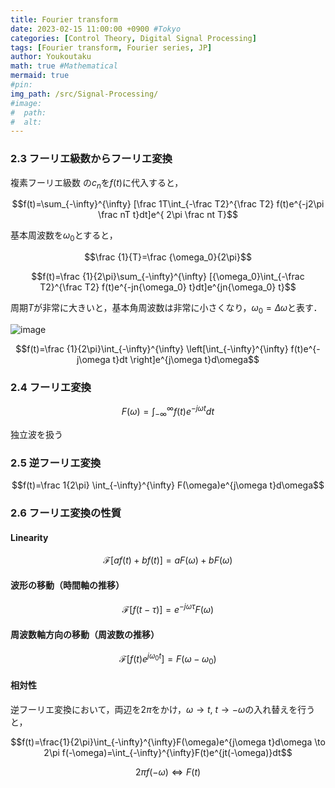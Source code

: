 ```yaml
---
title: Fourier transform
date: 2023-02-15 11:00:00 +0900 #Tokyo
categories: [Control Theory, Digital Signal Processing]
tags: [Fourier transform, Fourier series, JP]
author: Youkoutaku
math: true #Mathematical
mermaid: true
#pin:
img_path: /src/Signal-Processing/
#image:
#  path:
#  alt:
---
```


### 2.3 フーリエ級数からフーリエ変換

複素フーリエ級数 の$c_n$を$f(t)$に代入すると，

$$f(t)=\sum_{-\infty}^{\infty} [\frac 1T\int_{-\frac T2}^{\frac T2} f(t)e^{-j2\pi \frac nT t}dt]e^{ 2\pi \frac nt T}$$

基本周波数を$\omega_0$とすると，

$$\frac {1}{T}=\frac {\omega_0}{2\pi}$$

$$f(t)=\frac {1}{2\pi}\sum_{-\infty}^{\infty} [{\omega_0}\int_{-\frac T2}^{\frac T2} f(t)e^{-jn{\omega_0} t}dt]e^{jn{\omega_0} t}$$

周期$T$が非常に大きいと，基本角周波数は非常に小さくなり，$\omega_0= {\Delta} \omega$と表す．

![image](20230210212523.png)

$$f(t)=\frac {1}{2\pi}\int_{-\infty}^{\infty} \left[\int_{-\infty}^{\infty} f(t)e^{-j\omega t}dt \right]e^{j\omega t}d\omega$$

### 2.4 フーリエ変換

$$F(\omega)=\int_{-\infty}^{\infty} f(t)e^{-j\omega t}dt$$

独立波を扱う

### 2.5 逆フーリエ変換

$$f(t)=\frac 1{2\pi} \int_{-\infty}^{\infty} F(\omega)e^{j\omega t}d\omega$$

### 2.6 フーリエ変換の性質

#### Linearity

$$\mathcal{F}[af(t)+bf(t)]=aF(\omega)+bF(\omega)$$

#### 波形の移動（時間軸の推移）

$$\mathcal{F}[f(t-\tau)]=e^{-j\omega\tau}F(\omega)$$

#### 周波数軸方向の移動（周波数の推移）

$$\mathcal{F}[f(t)e^{j\omega_0t}]=F(\omega-\omega_0)$$

#### 相対性

逆フーリエ変換において，両辺を$2\pi$をかけ，$\omega\to t$, $t\to-\omega$の入れ替えを行うと，

$$f(t)=\frac{1}{2\pi}\int_{-\infty}^{\infty}F(\omega)e^{j\omega t}d\omega \to 2\pi f(-\omega)=\int_{-\infty}^{\infty}F(t)e^{jt(-\omega)}dt$$

$$2\pi f(-\omega) \iff F(t)$$
